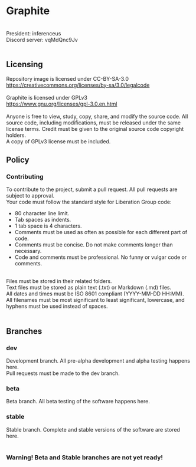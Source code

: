 # Graphite
<br/>
President: inferenceus<br/>
Discord server: vqMdQnc9Jv<br/>
<br/>

## Licensing
Repository image is licensed under CC-BY-SA-3.0<br/>
https://creativecommons.org/licenses/by-sa/3.0/legalcode<br/>
<br/>
Graphite is licensed under GPLv3<br/>
https://www.gnu.org/licenses/gpl-3.0.en.html<br/>
<br/>
Anyone is free to view, study, copy, share, and modify the source code. All source code, including modifications,
must be released under the same license terms. Credit must be given to the original source code copyright holders.<br/>
A copy of GPLv3 license must be included.
<br/>

## Policy
### Contributing
To contribute to the project, submit a pull request. All pull requests are subject to approval.<br/>
Your code must follow the standard style for Liberation Group code:<br/>
- 80 character line limit.
- Tab spaces as indents.
- 1 tab space is 4 characters.<br/>
- Comments must be used as often as possible for each different part of code.
- Comments must be concise. Do not make comments longer than necessary.
- Code and comments must be professional. No funny or vulgar code or comments.
<br/>
Files must be stored in their related folders.<br/>
Text files must be stored as plain text (.txt) or Markdown (.md) files.<br/>
All dates and times must be ISO 8601 compliant (YYYY-MM-DD HH:MM).<br/>
All filenames must be most significant to least significant, lowercase, and hyphens must be used instead of spaces.<br/>
<br/>

## Branches

### dev
Development branch. All pre-alpha development and alpha testing happens here.<br/>
Pull requests must be made to the dev branch.<br/>

### beta
Beta branch. All beta testing of the software happens here.<br/>

### stable
Stable branch. Complete and stable versions of the software are stored here.<br/>
<br/>
### Warning! Beta and Stable branches are not yet ready!
